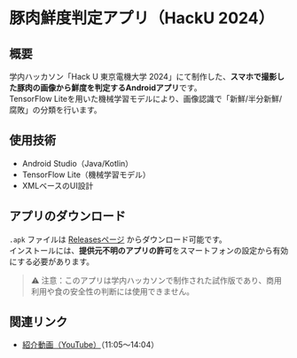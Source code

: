 # 豚肉鮮度判定アプリ（HackU 2024）

## 概要
学内ハッカソン「Hack U 東京電機大学 2024」にて制作した、**スマホで撮影した豚肉の画像から鮮度を判定するAndroidアプリ**です。  
TensorFlow Liteを用いた機械学習モデルにより、画像認識で「新鮮/半分新鮮/腐敗」の分類を行います。

## 使用技術
- Android Studio（Java/Kotlin）
- TensorFlow Lite（機械学習モデル）
- XMLベースのUI設計

## アプリのダウンロード
`.apk` ファイルは [Releasesページ](https://github.com/kaimu134383431/HackU_TDU_2024_team3/releases) からダウンロード可能です。  
インストールには、**提供元不明のアプリの許可**をスマートフォンの設定から有効にする必要があります。

> ⚠️ 注意：このアプリは学内ハッカソンで制作された試作版であり、商用利用や食の安全性の判断には使用できません。

## 関連リンク
- [紹介動画（YouTube）](https://www.youtube.com/watch?v=MzWNZJEAz0Q)（11:05〜14:04）

